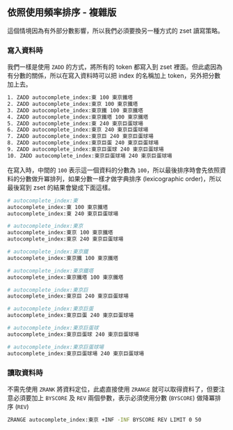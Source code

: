 ## 依照使用頻率排序 - 複雜版

這個情境因為有外部分數影響，所以我們必須要換另一種方式的 zset 讀寫策略。

### 寫入資料時

我們一樣是使用 `ZADD` 的方式，將所有的 token 都寫入到 zset 裡面。但此處因為有分數的關係，所以在寫入資料時可以把 index 的名稱加上 token，另外把分數加上去。

```sh
1. ZADD autocomplete_index:東 100 東京鐵塔
2. ZADD autocomplete_index:東京 100 東京鐵塔
3. ZADD autocomplete_index:東京鐵 100 東京鐵塔
4. ZADD autocomplete_index:東京鐵塔 100 東京鐵塔
5. ZADD autocomplete_index:東 240 東京巨蛋球場
6. ZADD autocomplete_index:東京 240 東京巨蛋球場
7. ZADD autocomplete_index:東京巨 240 東京巨蛋球場
8. ZADD autocomplete_index:東京巨蛋 240 東京巨蛋球場
9. ZADD autocomplete_index:東京巨蛋球 240 東京巨蛋球場
10. ZADD autocomplete_index:東京巨蛋球場 240 東京巨蛋球場
```

在寫入時，中間的 `100` 表示這一個資料的分數為 `100`，所以最後排序時會先依照資料的分數做升冪排列，如果分數一樣才做字典排序 (lexicographic order)，所以最後寫到 zset 的結果會變成下面這樣。

```sh
# autocomplete_index:東
autocomplete_index:東 100 東京鐵塔
autocomplete_index:東 240 東京巨蛋球場

# autocomplete_index:東京
autocomplete_index:東京 100 東京鐵塔
autocomplete_index:東京 240 東京巨蛋球場

# autocomplete_index:東京鐵
autocomplete_index:東京鐵 100 東京鐵塔

# autocomplete_index:東京鐵塔
autocomplete_index:東京鐵塔 100 東京鐵塔

# autocomplete_index:東京巨
autocomplete_index:東京巨 240 東京巨蛋球場

# autocomplete_index:東京巨蛋
autocomplete_index:東京巨蛋 240 東京巨蛋球場

# autocomplete_index:東京巨蛋球
autocomplete_index:東京巨蛋球 240 東京巨蛋球場

# autocomplete_index:東京巨蛋球場
autocomplete_index:東京巨蛋球場 240 東京巨蛋球場
```

### 讀取資料時

不需先使用 `ZRANK` 將資料定位，此處直接使用 `ZRANGE` 就可以取得資料了，但要注意必須要加上 `BYSCORE` 及 `REV` 兩個參數，表示必須使用分數 (`BYSCORE`) 做降冪排序 (`REV`)

```sh
ZRANGE autocomplete_index:東京 +INF -INF BYSCORE REV LIMIT 0 50
```